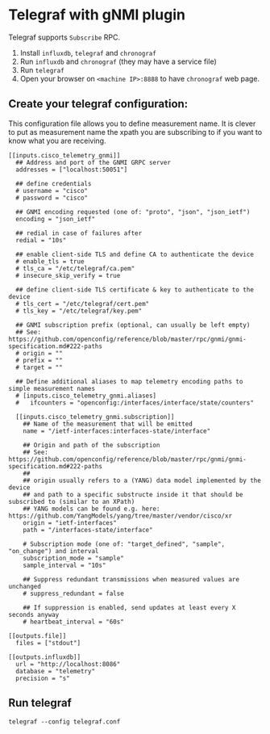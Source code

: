 # Telegraf with gNMI plugin

Telegraf supports `Subscribe` RPC.

1. Install `influxdb`, `telegraf` and `chronograf`
2. Run `influxdb` and `chronograf` (they may have a service file)
3. Run `telegraf`
4. Open your browser on `<machine IP>:8888` to have `chronograf` web page.

## Create your telegraf configuration:

This configuration file allows you to define measurement name.
It is clever to put as measurement name the xpath you are subscribing to if you want to know what you are receiving. 

```
[[inputs.cisco_telemetry_gnmi]]
  ## Address and port of the GNMI GRPC server
  addresses = ["localhost:50051"]

  ## define credentials
  # username = "cisco"
  # password = "cisco"

  ## GNMI encoding requested (one of: "proto", "json", "json_ietf")
  encoding = "json_ietf"

  ## redial in case of failures after
  redial = "10s"

  ## enable client-side TLS and define CA to authenticate the device
  # enable_tls = true
  # tls_ca = "/etc/telegraf/ca.pem"
  # insecure_skip_verify = true

  ## define client-side TLS certificate & key to authenticate to the device
  # tls_cert = "/etc/telegraf/cert.pem"
  # tls_key = "/etc/telegraf/key.pem"

  ## GNMI subscription prefix (optional, can usually be left empty)
  ## See: https://github.com/openconfig/reference/blob/master/rpc/gnmi/gnmi-specification.md#222-paths
  # origin = ""
  # prefix = ""
  # target = ""

  ## Define additional aliases to map telemetry encoding paths to simple measurement names
  # [inputs.cisco_telemetry_gnmi.aliases]
  #   ifcounters = "openconfig:/interfaces/interface/state/counters"

  [[inputs.cisco_telemetry_gnmi.subscription]]
    ## Name of the measurement that will be emitted
    name = "/ietf-interfaces:interfaces-state/interface"

    ## Origin and path of the subscription
    ## See: https://github.com/openconfig/reference/blob/master/rpc/gnmi/gnmi-specification.md#222-paths
    ##
    ## origin usually refers to a (YANG) data model implemented by the device
    ## and path to a specific substructe inside it that should be subscribed to (similar to an XPath)
    ## YANG models can be found e.g. here: https://github.com/YangModels/yang/tree/master/vendor/cisco/xr
    origin = "ietf-interfaces"
    path = "/interfaces-state/interface"

    # Subscription mode (one of: "target_defined", "sample", "on_change") and interval
    subscription_mode = "sample"
    sample_interval = "10s"

    ## Suppress redundant transmissions when measured values are unchanged
    # suppress_redundant = false

    ## If suppression is enabled, send updates at least every X seconds anyway
    # heartbeat_interval = "60s"

[[outputs.file]]
  files = ["stdout"]

[[outputs.influxdb]]
  url = "http://localhost:8086"
  database = "telemetry"
  precision = "s"

```

## Run telegraf

```
telegraf --config telegraf.conf
```

